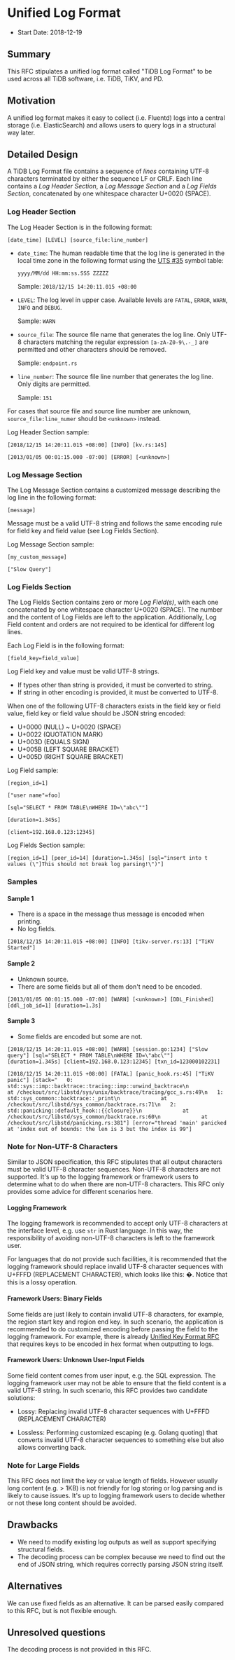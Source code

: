 # Unified Log Format

* Start Date: 2018-12-19

## Summary

This RFC stipulates a unified log format called "TiDB Log Format" to be used
across all TiDB software, i.e. TiDB, TiKV, and PD.

## Motivation

A unified log format makes it easy to collect (i.e. Fluentd) logs into a central
storage (i.e. ElasticSearch) and allows users to query logs in a structural way
later.

## Detailed Design

A TiDB Log Format file contains a sequence of *lines* containing UTF-8
characters terminated by either the sequence LF or CRLF. Each line contains a
*Log Header Section*, a *Log Message Section* and a *Log Fields Section*,
concatenated by one whitespace character U+0020 (SPACE).

### Log Header Section

The Log Header Section is in the following format:

```text
[date_time] [LEVEL] [source_file:line_number]
```

- `date_time`: The human readable time that the log line is generated in the
  local time zone in the following format using the [UTS #35] symbol table:

  ```text
  yyyy/MM/dd HH:mm:ss.SSS ZZZZZ
  ```

   Sample: `2018/12/15 14:20:11.015 +08:00`

- `LEVEL`: The log level in upper case. Available levels are `FATAL`, `ERROR`,
  `WARN`, `INFO` and `DEBUG`.

   Sample: `WARN`

- `source_file`: The source file name that generates the log line. Only
  UTF-8 characters matching the regular expression `[a-zA-Z0-9\.-_]` are
  permitted and other characters should be removed.

   Sample: `endpoint.rs`

- `line_number`: The source file line number that generates the log line.
  Only digits are permitted.

   Sample: `151`

For cases that source file and source line number are unknown,
`source_file:line_numer` should be `<unknown>` instead.

Log Header Section sample:

```text
[2018/12/15 14:20:11.015 +08:00] [INFO] [kv.rs:145]
```

```text
[2013/01/05 00:01:15.000 -07:00] [ERROR] [<unknown>]
```

### Log Message Section

The Log Message Section contains a customized message describing the log line in
the following format:

```text
[message]
```

Message must be a valid UTF-8 string and follows the same encoding rule for
field key and field value (see Log Fields Section).

Log Message Section sample:

```text
[my_custom_message]
```

```text
["Slow Query"]
```

### Log Fields Section

The Log Fields Section contains zero or more *Log Field(s)*, with each one
concatenated by one whitespace character U+0020 (SPACE). The number and the
content of Log Fields are left to the application. Additionally, Log Field
content and orders are not required to be identical for different log lines.

Each Log Field is in the following format:

```text
[field_key=field_value]
```

Log Field key and value must be valid UTF-8 strings.

- If types other than string is provided, it must be converted to string.
- If string in other encoding is provided, it must be converted to UTF-8.

When one of the following UTF-8 characters exists in the field key or field
value, field key or field value should be JSON string encoded:

- U+0000 (NULL) ~ U+0020 (SPACE)
- U+0022 (QUOTATION MARK)
- U+003D (EQUALS SIGN)
- U+005B (LEFT SQUARE BRACKET)
- U+005D (RIGHT SQUARE BRACKET)

Log Field sample:

```text
[region_id=1]
```

```text
["user name"=foo]
```

```text
[sql="SELECT * FROM TABLE\nWHERE ID=\"abc\""]
```

```text
[duration=1.345s]
```

```text
[client=192.168.0.123:12345]
```

Log Fields Section sample:

```text
[region_id=1] [peer_id=14] [duration=1.345s] [sql="insert into t values (\"]This should not break log parsing!\")"]
```

### Samples

#### Sample 1

- There is a space in the message thus message is encoded when printing.
- No log fields.

```text
[2018/12/15 14:20:11.015 +08:00] [INFO] [tikv-server.rs:13] ["TiKV Started"]
```

#### Sample 2

- Unknown source.
- There are some fields but all of them don't need to be encoded.

```text
[2013/01/05 00:01:15.000 -07:00] [WARN] [<unknown>] [DDL_Finished] [ddl_job_id=1] [duration=1.3s]
```

#### Sample 3

- Some fields are encoded but some are not.

```text
[2018/12/15 14:20:11.015 +08:00] [WARN] [session.go:1234] ["Slow query"] [sql="SELECT * FROM TABLE\nWHERE ID=\"abc\""] [duration=1.345s] [client=192.168.0.123:12345] [txn_id=123000102231]
```

```text
[2018/12/15 14:20:11.015 +08:00] [FATAL] [panic_hook.rs:45] ["TiKV panic"] [stack="   0: std::sys::imp::backtrace::tracing::imp::unwind_backtrace\n             at /checkout/src/libstd/sys/unix/backtrace/tracing/gcc_s.rs:49\n   1: std::sys_common::backtrace::_print\n             at /checkout/src/libstd/sys_common/backtrace.rs:71\n   2: std::panicking::default_hook::{{closure}}\n             at /checkout/src/libstd/sys_common/backtrace.rs:60\n             at /checkout/src/libstd/panicking.rs:381"] [error="thread 'main' panicked at 'index out of bounds: the len is 3 but the index is 99"]
```

### Note for Non-UTF-8 Characters

Similar to JSON specification, this RFC stipulates that all output characters
must be valid UTF-8 character sequences. Non-UTF-8 characters are not supported.
It's up to the logging framework or framework users to determine what to do when
there are non-UTF-8 characters. This RFC only provides some advice for different
scenarios here.

#### Logging Framework

The logging framework is recommended to accept only UTF-8 characters at the
interface level, e.g. use `str` in Rust language. In this way, the
responsibility of avoiding non-UTF-8 characters is left to the framework user.

For languages that do not provide such facilities, it is recommended that the
logging framework should replace invalid UTF-8 character sequences with
U+FFFD (REPLACEMENT CHARACTER), which looks like this: �. Notice that this is a
lossy operation.

#### Framework Users: Binary Fields

Some fields are just likely to contain invalid UTF-8 characters, for example,
the region start key and region end key. In such scenario, the application is
recommended to do customized encoding before passing the field to the logging
framework. For example, there is already [Unified Key Format RFC] that requires
keys to be encoded in hex format when outputting to logs.

#### Framework Users: Unknown User-Input Fields

Some field content comes from user input, e.g. the SQL expression. The logging
framework user may not be able to ensure that the field content is a valid UTF-8
string. In such scenario, this RFC provides two candidate solutions:

- Lossy: Replacing invalid UTF-8 character sequences with U+FFFD
  (REPLACEMENT CHARACTER)

- Lossless: Performing customized escaping (e.g. Golang quoting) that converts
  invalid UTF-8 character sequences to something else but also allows
  converting back.

### Note for Large Fields

This RFC does not limit the key or value length of fields. However usually long
content (e.g. > 1KB) is not friendly for log storing or log parsing and is
likely to cause issues. It's up to logging framework users to decide whether or
not these long content should be avoided.

## Drawbacks

- We need to modify existing log outputs as well as support specifying
  structural fields.
- The decoding process can be complex because we need to find out the end of
  JSON string, which requires correctly parsing JSON string itself.

## Alternatives

We can use fixed fields as an alternative. It can be parsed easily compared to
this RFC, but is not flexible enough.

## Unresolved questions

The decoding process is not provided in this RFC.

[UTS #35]: http://www.unicode.org/reports/tr35/tr35-31/tr35-dates.html#Date_Field_Symbol_Table
[Unified Key Format RFC]: https://github.com/tikv/rfcs/blob/master/text/2018-11-12-unified-key-format.md
